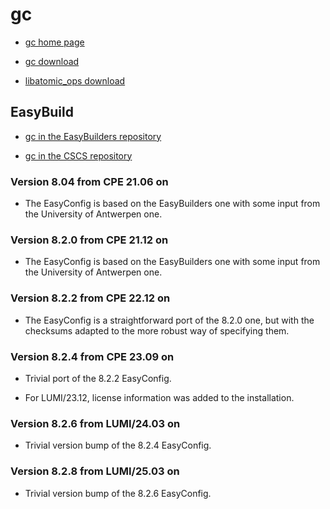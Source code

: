 # gc

-   [gc home page](https://hboehm.info/gc/)

-   [gc download](https://hboehm.info/gc/gc_source/)

-   [libatomic_ops download](https://github.com/ivmai/libatomic_ops/releases)


## EasyBuild

-   [gc in the EasyBuilders repository](https://github.com/easybuilders/easybuild-easyconfigs/tree/develop/easybuild/easyconfigs/g/gc)

-   [gc in the CSCS repository](https://github.com/eth-cscs/production/tree/master/easybuild/easyconfigs/g/gc)


### Version 8.04 from CPE 21.06 on

-   The EasyConfig is based on the EasyBuilders one with some input from the
    University of Antwerpen one.


### Version 8.2.0 from CPE 21.12 on

-   The EasyConfig is based on the EasyBuilders one with some input from the
    University of Antwerpen one.
    

### Version 8.2.2 from CPE 22.12 on

-   The EasyConfig is a straightforward port of the 8.2.0 one, but with
    the checksums adapted to the more robust way of specifying them.


### Version 8.2.4 from CPE 23.09 on

-   Trivial port of the 8.2.2 EasyConfig.

-   For LUMI/23.12, license information was added to the installation.

  
### Version 8.2.6 from LUMI/24.03 on

-   Trivial version bump of the 8.2.4 EasyConfig.


### Version 8.2.8 from LUMI/25.03 on

-   Trivial version bump of the 8.2.6 EasyConfig.

